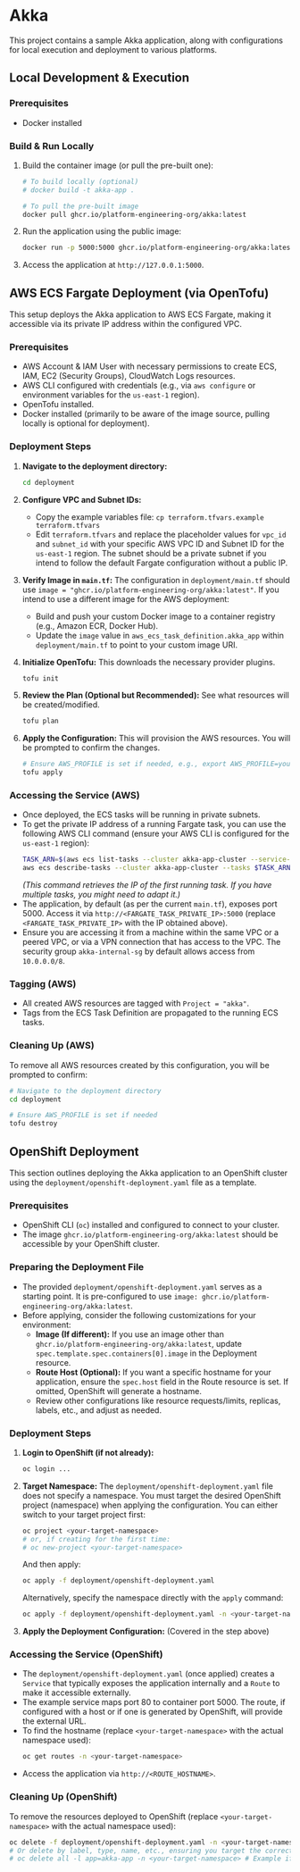 # Akka

This project contains a sample Akka application, along with configurations for local execution and deployment to various platforms.

## Local Development & Execution

### Prerequisites
- Docker installed

### Build & Run Locally
1.  Build the container image (or pull the pre-built one):
    ```bash
    # To build locally (optional)
    # docker build -t akka-app .
    
    # To pull the pre-built image
    docker pull ghcr.io/platform-engineering-org/akka:latest
    ```
2.  Run the application using the public image:
    ```bash
    docker run -p 5000:5000 ghcr.io/platform-engineering-org/akka:latest
    ```
3.  Access the application at `http://127.0.0.1:5000`.

## AWS ECS Fargate Deployment (via OpenTofu)

This setup deploys the Akka application to AWS ECS Fargate, making it accessible via its private IP address within the configured VPC.

### Prerequisites
- AWS Account & IAM User with necessary permissions to create ECS, IAM, EC2 (Security Groups), CloudWatch Logs resources.
- AWS CLI configured with credentials (e.g., via `aws configure` or environment variables for the `us-east-1` region).
- OpenTofu installed.
- Docker installed (primarily to be aware of the image source, pulling locally is optional for deployment).

### Deployment Steps

1.  **Navigate to the deployment directory:**
    ```bash
    cd deployment
    ```

2.  **Configure VPC and Subnet IDs:**
    *   Copy the example variables file: `cp terraform.tfvars.example terraform.tfvars`
    *   Edit `terraform.tfvars` and replace the placeholder values for `vpc_id` and `subnet_id` with your specific AWS VPC ID and Subnet ID for the `us-east-1` region. The subnet should be a private subnet if you intend to follow the default Fargate configuration without a public IP.

3.  **Verify Image in `main.tf`:**
    The configuration in `deployment/main.tf` should use `image = "ghcr.io/platform-engineering-org/akka:latest"`.
    If you intend to use a different image for the AWS deployment:
    *   Build and push your custom Docker image to a container registry (e.g., Amazon ECR, Docker Hub).
    *   Update the `image` value in `aws_ecs_task_definition.akka_app` within `deployment/main.tf` to point to your custom image URI.

4.  **Initialize OpenTofu:**
    This downloads the necessary provider plugins.
    ```bash
    tofu init
    ```

5.  **Review the Plan (Optional but Recommended):**
    See what resources will be created/modified.
    ```bash
    tofu plan
    ```

6.  **Apply the Configuration:**
    This will provision the AWS resources. You will be prompted to confirm the changes.
    ```bash
    # Ensure AWS_PROFILE is set if needed, e.g., export AWS_PROFILE=your-profile
    tofu apply
    ```

### Accessing the Service (AWS)
- Once deployed, the ECS tasks will be running in private subnets.
- To get the private IP address of a running Fargate task, you can use the following AWS CLI command (ensure your AWS CLI is configured for the `us-east-1` region):
  ```bash
  TASK_ARN=$(aws ecs list-tasks --cluster akka-app-cluster --service-name akka-app-service --desired-status RUNNING --region us-east-1 --query "taskArns[0]" --output text) && \
  aws ecs describe-tasks --cluster akka-app-cluster --tasks $TASK_ARN --region us-east-1 --query "tasks[0].attachments[0].details[?name=='privateIPv4Address'].value | [0]" --output text
  ```
  *(This command retrieves the IP of the first running task. If you have multiple tasks, you might need to adapt it.)*
- The application, by default (as per the current `main.tf`), exposes port 5000. Access it via `http://<FARGATE_TASK_PRIVATE_IP>:5000` (replace `<FARGATE_TASK_PRIVATE_IP>` with the IP obtained above).
- Ensure you are accessing it from a machine within the same VPC or a peered VPC, or via a VPN connection that has access to the VPC. The security group `akka-internal-sg` by default allows access from `10.0.0.0/8`.

### Tagging (AWS)
- All created AWS resources are tagged with `Project = "akka"`.
- Tags from the ECS Task Definition are propagated to the running ECS tasks.

### Cleaning Up (AWS)
To remove all AWS resources created by this configuration, you will be prompted to confirm:
```bash
# Navigate to the deployment directory
cd deployment

# Ensure AWS_PROFILE is set if needed
tofu destroy
```

## OpenShift Deployment

This section outlines deploying the Akka application to an OpenShift cluster using the `deployment/openshift-deployment.yaml` file as a template.

### Prerequisites
- OpenShift CLI (`oc`) installed and configured to connect to your cluster.
- The image `ghcr.io/platform-engineering-org/akka:latest` should be accessible by your OpenShift cluster. 

### Preparing the Deployment File
- The provided `deployment/openshift-deployment.yaml` serves as a starting point. It is pre-configured to use `image: ghcr.io/platform-engineering-org/akka:latest`.
- Before applying, consider the following customizations for your environment:
    *   **Image (If different):** If you use an image other than `ghcr.io/platform-engineering-org/akka:latest`, update `spec.template.spec.containers[0].image` in the Deployment resource.
    *   **Route Host (Optional):** If you want a specific hostname for your application, ensure the `spec.host` field in the Route resource is set. If omitted, OpenShift will generate a hostname.
    *   Review other configurations like resource requests/limits, replicas, labels, etc., and adjust as needed.

### Deployment Steps

1.  **Login to OpenShift (if not already):**
    ```bash
    oc login ...
    ```

2.  **Target Namespace:**
    The `deployment/openshift-deployment.yaml` file does not specify a namespace. You must target the desired OpenShift project (namespace) when applying the configuration.
    You can either switch to your target project first:
    ```bash
    oc project <your-target-namespace>
    # or, if creating for the first time:
    # oc new-project <your-target-namespace>
    ```
    And then apply:
    ```bash
    oc apply -f deployment/openshift-deployment.yaml
    ```
    Alternatively, specify the namespace directly with the `apply` command:
    ```bash
    oc apply -f deployment/openshift-deployment.yaml -n <your-target-namespace>
    ```

3.  **Apply the Deployment Configuration:**
    (Covered in the step above)

### Accessing the Service (OpenShift)
- The `deployment/openshift-deployment.yaml` (once applied) creates a `Service` that typically exposes the application internally and a `Route` to make it accessible externally.
- The example service maps port 80 to container port 5000. The route, if configured with a host or if one is generated by OpenShift, will provide the external URL.
- To find the hostname (replace `<your-target-namespace>` with the actual namespace used):
    ```bash
    oc get routes -n <your-target-namespace>
    ```
- Access the application via `http://<ROUTE_HOSTNAME>`.

### Cleaning Up (OpenShift)
To remove the resources deployed to OpenShift (replace `<your-target-namespace>` with the actual namespace used):
```bash
oc delete -f deployment/openshift-deployment.yaml -n <your-target-namespace>
# Or delete by label, type, name, etc., ensuring you target the correct namespace.
# oc delete all -l app=akka-app -n <your-target-namespace> # Example if your resources are labeled
```
